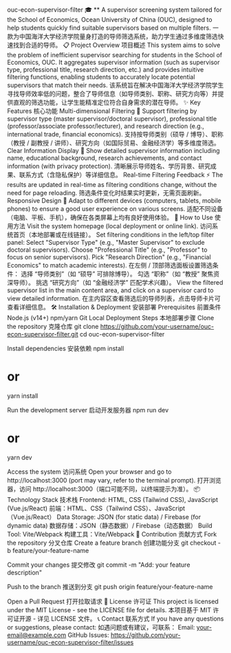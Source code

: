 ouc-econ-supervisor-filter 🎓
**
A supervisor screening system tailored for the School of Economics, Ocean University of China (OUC), designed to help students quickly find suitable supervisors based on multiple filters.
一款为中国海洋大学经济学院量身打造的导师筛选系统，助力学生通过多维度筛选快速找到合适的导师。
📋 Project Overview 项目概述
This system aims to solve the problem of inefficient supervisor searching for students in the School of Economics, OUC. It aggregates supervisor information (such as supervisor type, professional title, research direction, etc.) and provides intuitive filtering functions, enabling students to accurately locate potential supervisors that match their needs.
该系统旨在解决中国海洋大学经济学院学生寻找导师效率低的问题，整合了导师信息（如导师类别、职称、研究方向等）并提供直观的筛选功能，让学生能精准定位符合自身需求的潜在导师。
✨ Key Features 核心功能
Multi-dimensional Filtering 🎯
Support filtering by supervisor type (master supervisor/doctoral supervisor), professional title (professor/associate professor/lecturer), and research direction (e.g., international trade, financial economics).
支持按导师类别（硕导 / 博导）、职称（教授 / 副教授 / 讲师）、研究方向（如国际贸易、金融经济学）等多维度筛选。
Clear Information Display 📄
Show detailed supervisor information including name, educational background, research achievements, and contact information (with privacy protection).
清晰展示导师姓名、学历背景、研究成果、联系方式（含隐私保护）等详细信息。
Real-time Filtering Feedback ⚡
The results are updated in real-time as filtering conditions change, without the need for page reloading.
筛选条件变化时结果实时更新，无需页面刷新。
Responsive Design 📱
Adapt to different devices (computers, tablets, mobile phones) to ensure a good user experience on various screens.
适配不同设备（电脑、平板、手机），确保在各类屏幕上均有良好使用体验。
🚀 How to Use 使用方法
Visit the system homepage (local deployment or online link).
访问系统首页（本地部署或在线链接）。
Set filtering conditions in the left/top filter panel:
Select "Supervisor Type" (e.g., "Master Supervisor" to exclude doctoral supervisors).
Choose "Professional Title" (e.g., "Professor" to focus on senior supervisors).
Pick "Research Direction" (e.g., "Financial Economics" to match academic interests).
在左侧 / 顶部筛选面板设置筛选条件：
选择 “导师类别”（如 “硕导” 可排除博导）。
勾选 “职称”（如 “教授” 聚焦资深导师）。
挑选 “研究方向”（如 “金融经济学” 匹配学术兴趣）。
View the filtered supervisor list in the main content area, and click on a supervisor card to view detailed information.
在主内容区查看筛选后的导师列表，点击导师卡片可查看详细信息。
🛠️ Installation & Deployment 安装部署
Prerequisites 前置条件
Node.js (v14+)
npm/yarn
Git
Local Deployment Steps 本地部署步骤
Clone the repository 克隆仓库
git clone https://github.com/your-username/ouc-econ-supervisor-filter.git
cd ouc-econ-supervisor-filter

Install dependencies 安装依赖
npm install
# or
yarn install

Run the development server 启动开发服务器
npm run dev
# or
yarn dev

Access the system 访问系统
Open your browser and go to http://localhost:3000 (port may vary, refer to the terminal prompt).
打开浏览器，访问 http://localhost:3000（端口可能不同，以终端提示为准）。
📦 Technology Stack 技术栈
Frontend: HTML, CSS (Tailwind CSS), JavaScript (Vue.js/React)
前端：HTML、CSS（Tailwind CSS）、JavaScript（Vue.js/React）
Data Storage: JSON (for static data) / Firebase (for dynamic data)
数据存储：JSON（静态数据）/ Firebase（动态数据）
Build Tool: Vite/Webpack
构建工具：Vite/Webpack
🤝 Contribution 贡献方式
Fork the repository 分叉仓库
Create a feature branch 创建功能分支
git checkout -b feature/your-feature-name

Commit your changes 提交修改
git commit -m "Add: your feature description"

Push to the branch 推送到分支
git push origin feature/your-feature-name

Open a Pull Request 打开拉取请求
📄 License 许可证
This project is licensed under the MIT License - see the LICENSE file for details.
本项目基于 MIT 许可证开源 - 详见 LICENSE 文件。
📞 Contact 联系方式
If you have any questions or suggestions, please contact:
如遇问题或有建议，可联系：
Email: your-email@example.com
GitHub Issues: https://github.com/your-username/ouc-econ-supervisor-filter/issues
